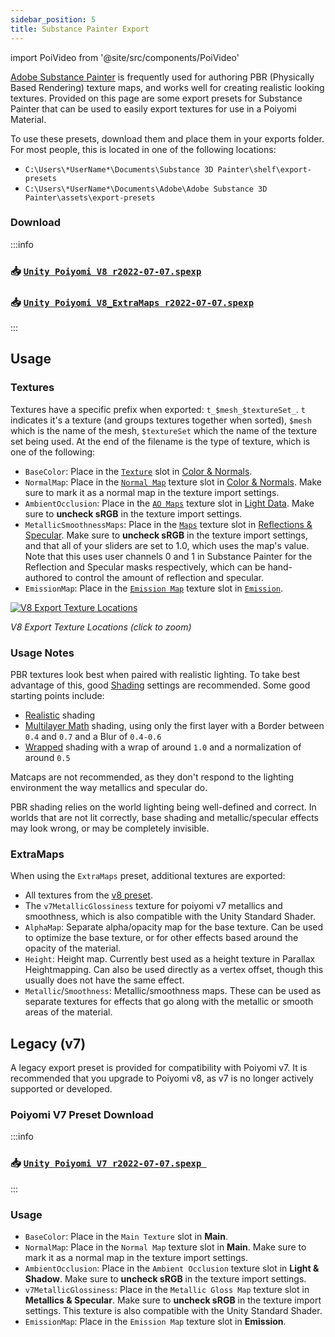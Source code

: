 ```yaml
---
sidebar_position: 5
title: Substance Painter Export
---
```

import PoiVideo from '@site/src/components/PoiVideo'

[Adobe Substance Painter](https://www.adobe.com/products/substance3d-painter.html) is frequently used for authoring PBR (Physically Based Rendering) texture maps, and works well for creating realistic looking textures. Provided on this page are some export presets for Substance Painter that can be used to easily export textures for use in a Poiyomi Material.

To use these presets, download them and place them in your exports folder. For most people, this is located in one of the following locations:

- `C:\Users\*UserName*\Documents\Substance 3D Painter\shelf\export-presets`
- `C:\Users\*UserName*\Documents\Adobe\Adobe Substance 3D Painter\assets\export-presets`

### Download

:::info
<h3> 📥 <a target="_blank" href="/assets/substance/Unity Poiyomi V8 r2022-07-07.spexp" download="Unity Poiyomi V8 r2022-07-07.spexp"><b><code>Unity Poiyomi V8 r2022-07-07.spexp</code></b></a></h3>

<h3> 📥 <a target="_blank" href="/assets/substance/Unity Poiyomi V8_ExtraMaps r2022-07-07.spexp" download="Unity Poiyomi V8_ExtraMaps r2022-07-07.spexp"><b><code>Unity Poiyomi V8_ExtraMaps r2022-07-07.spexp</code></b></a></h3>
:::

## Usage

### Textures

Textures have a specific prefix when exported: `t_$mesh_$textureSet_`. `t` indicates it's a texture (and groups textures together when sorted), `$mesh` which is the name of the mesh, `$textureSet` which the name of the texture set being used. At the end of the filename is the type of texture, which is one of the following:

- `BaseColor`: Place in the [`Texture`](docs/color-and-normals/main.md#main-texture) slot in [Color & Normals](docs/color-and-normals/main.md).
- `NormalMap`: Place in the [`Normal Map`](docs/color-and-normals/main.md#normal-map) texture slot in [Color & Normals](docs/color-and-normals/main.md). Make sure to mark it as a normal map in the texture import settings.
- `AmbientOcclusion`: Place in the [`AO Maps`](docs/shading/light-data.md#ao-maps) texture slot in [Light Data](docs/shading/light-data.md). Make sure to **uncheck sRGB** in the texture import settings.
- `MetallicSmoothnessMaps`: Place in the [`Maps`](docs/shading/reflections-and-specular.md#maps) texture slot in [Reflections & Specular](docs/shading/reflections-and-specular.md). Make sure to **uncheck sRGB** in the texture import settings, and that all of your sliders are set to 1.0, which uses the map's value. Note that this uses user channels 0 and 1 in Substance Painter for the Reflection and Specular masks respectively, which can be hand-authored to control the amount of reflection and specular.
- `EmissionMap`: Place in the [`Emission Map`](docs/special-fx/emission.md#emission-map) texture slot in [`Emission`](docs/special-fx/emission.md).

<a target="_blank" href="/img/general/substance_texturelocations.png">
<img src="/img/general/substance_texturelocations.png" alt="V8 Export Texture Locations"/>
</a>

*V8 Export Texture Locations (click to zoom)*

### Usage Notes

PBR textures look best when paired with realistic lighting. To take best advantage of this, good [Shading](docs/shading/main.md) settings are recommended. Some good starting points include:

- [Realistic](docs/shading/main.md#realistic) shading
- [Multilayer Math](docs/shading/main.md#multilayer-math) shading, using only the first layer with a Border between `0.4` and `0.7` and a Blur of `0.4-0.6`
- [Wrapped](docs/shading/main.md#wrapped) shading with a wrap of around `1.0` and a normalization of around `0.5`

Matcaps are not recommended, as they don't respond to the lighting environment the way metallics and specular do.

PBR shading relies on the world lighting being well-defined and correct. In worlds that are not lit correctly, base shading and metallic/specular effects may look wrong, or may be completely invisible.

### ExtraMaps

When using the `ExtraMaps` preset, additional textures are exported:

- All textures from the [v8 preset](#textures).
- The `v7MetallicGlossiness` texture for poiyomi v7 metallics and smoothness, which is also compatible with the Unity Standard Shader.
- `AlphaMap`: Separate alpha/opacity map for the base texture. Can be used to optimize the base texture, or for other effects based around the opacity of the material.
- `Height`: Height map. Currently best used as a height texture in Parallax Heightmapping. Can also be used directly as a vertex offset, though this usually does not have the same effect.
- `Metallic`/`Smoothness`: Metallic/smoothness maps. These can be used as separate textures for effects that go along with the metallic or smooth areas of the material.

## Legacy (v7)

A legacy export preset is provided for compatibility with Poiyomi v7. It is recommended that you upgrade to Poiyomi v8, as v7 is no longer actively supported or developed.

### Poiyomi V7 Preset Download

:::info
<h3> 📥 <a target="_blank" href="/assets/substance/Unity Poiyomi V7 r2022-07-07.spexp" download="Unity Poiyomi V7 r2022-07-07.spexp"><b><code>Unity Poiyomi V7 r2022-07-07.spexp </code></b></a> </h3>
:::

### Usage

- `BaseColor`: Place in the `Main Texture` slot in **Main**.
- `NormalMap`: Place in the `Normal Map` texture slot in **Main**. Make sure to mark it as a normal map in the texture import settings.
- `AmbientOcclusion`: Place in the `Ambient Occlusion` texture slot in **Light & Shadow**. Make sure to **uncheck sRGB** in the texture import settings.
- `v7MetallicGlossiness`: Place in the `Metallic Gloss Map` texture slot in **Metallics & Specular**. Make sure to **uncheck sRGB** in the texture import settings. This texture is also compatible with the Unity Standard Shader.
- `EmissionMap`: Place in the `Emission Map` texture slot in **Emission**.
